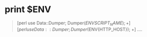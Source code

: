 print $ENV
========

> [perl use Data::Dumper; Dumper($ENV{SCRIPT_NAME}); +]
> [perl use Data::Dumper; Dumper($ENV{HTTP_HOST}); +]
> ....